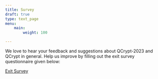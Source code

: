 ```yaml
---
title: Survey
draft: true
type: text_page
menu:
    main:
        weight: 100

---
```


We love to hear your feedback and suggestions about QCrypt-2023 and QCrypt in general. Help us improve by filling out the exit survey questionnaire given below:

<a class="btn primary btn-lg" href="https://docs.google.com/forms/d/e/1FAIpQLScFytHnfnz8iix5UXr8YUJgxAiBvdEAtshy3y9twJvQAY8DBA/viewform">
    Exit Survey
</a>
